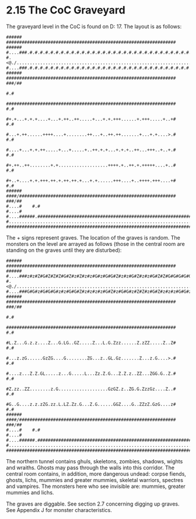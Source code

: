 # 2.15 The CoC Graveyard

The graveyard level in the CoC is found on D: 17. The layout is as follows:

```
###### ################################################################# ######
#....###.#.#.#.#.#.#.#.#.#.#.#.#.#.#.#.#.#.#.#.#.#.#.#.#.#.#.#.#.#.#.#.###....#
#.<@./...................................................................+....#
#....###.#.#.#.#.#.#.#.#.#.#.#.#.#.#.#.#.#.#.#.#.#.#.#.#.#.#.#.#.#.#.#.###....#
###### ################################################################# ###/##
                                                                           #.#
       #################################################################   #.#
       #+.+...+.+.+....+...+.++..++.....+...+.+.+++......+.+++.....+..+#   #.#
       #...+.++......++++....+........++...+..++.++.......+...+.+....>.#   #.#
       #....+...+.+.++.....+...+.....+..++.+.+...+.+.+..++...+++..+..+.#   #.#
       #+.++..++........+.+...................++++.+..++.+.+++++....+..#   #.#
       #+..+....+.+.+++.++.+.++.++.+...+.+......+++....+..++++.+++....+#   #.#
###### ####/############################################################ ###/##
#....#    #.#                                                            #....#
#....######.##############################################################....#
#......................................................................../....#
###############################################################################
```

The + signs represent graves. The location of the graves is random. The monsters on the 
level are arrayed as follows (those in the central room are standing on the graves until 
they are disturbed):

```
###### ################################################################# ######
#....###z#z#Z#G#Z#Z#Z#G#Z#z#Z#z#z#G#z#G#G#Z#z#z#G#Z#z#z#G#Z#Z#G#G#G#G#G###....#
#.<@./...................................................................+....#
#....###G#G#z#G#G#G#z#z#G#G#Z#z#z#z#z#G#Z#z#G#G#z#Z#Z#z#G#Z#z#z#z#G#G#z###....#
###### ################################################################# ###/##
                                                                           #.#
       #################################################################   #.#
       #L.Z...G.z.z....Z...G.LG..GZ.....Z...L.G.Zzz......Z.zZZ.....Z..Z#   #.#
       #...z.zG......GzZG....G........ZG...z..GL.Gz.......Z...z.G....>.#   #.#
       #....z...Z.Z.GL.....z...G.....L...Zz.Z.G...Z.Z.z..ZZ...ZGG.G..Z.#   #.#
       #Z.zz..ZZ........z.G...................GzGZ.z..ZG.G.ZzzGz....Z..#   #.#
       #G..G....z.z.zZG.zz.L.LZ.Zz.G...Z.G......GGZ....G..ZZzZ.GzG....z#   #.#
###### ####/############################################################ ###/##
#....#    #.#                                                            #....#
#....######.##############################################################....#
#......................................................................../....#
###############################################################################
```

The northern tunnel contains ghuls, skeletons, zombies, shadows, wights and wraiths. 
Ghosts may pass through the walls into this corridor. The central room contains, in 
addition, more dangerous undead: corpse fiends, ghosts, lichs, mummies and greater 
mummies, skeletal warriors, spectres and vampires. The monsters here who see invisible 
are: mummies, greater mummies and lichs.

The graves are diggable. See section 2.7 concerning digging up graves. See Appendix J for 
monster characteristics.

